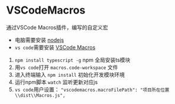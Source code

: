 # VSCodeMacros
通过VSCode Macros插件，编写的自定义宏

* 电脑需要安装 [nodejs](https://nodejs.org/zh-cn)
* `vs code`需要安装 [VSCode Macros](https://marketplace.visualstudio.com/items?itemName=EXCEEDSYSTEM.vscode-macros)
1. `npm install typescript -g`  npm 全局安装ts模块 
2. 用`vs code`打开 `macros.code-workspace` 文件
3. 进入终端输入 `npm install` 初始化开发模块环境
4. 运行npm脚本 `watch`  监听更新对应js
5. `vs code`用户设置： `"vscodemacros.macroFilePath": "项目所在位置\\dist\\Macros.js",`